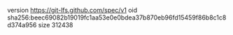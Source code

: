 version https://git-lfs.github.com/spec/v1
oid sha256:beec69082b19019fc1aa53e0e0bdea37b870eb96fd15459f86b8c1c8d374a956
size 312438
